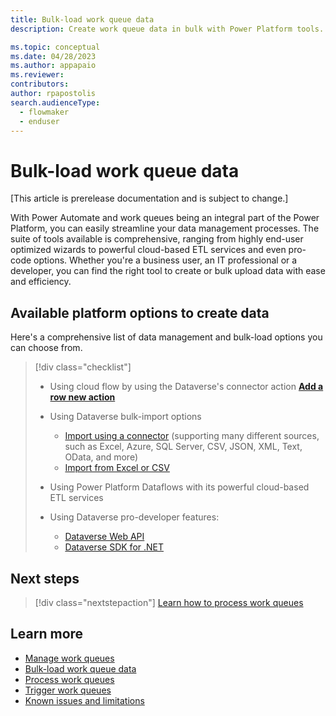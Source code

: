 ```yaml
---
title: Bulk-load work queue data
description: Create work queue data in bulk with Power Platform tools.

ms.topic: conceptual
ms.date: 04/28/2023
ms.author: appapaio
ms.reviewer: 
contributors:
author: rpapostolis
search.audienceType: 
  - flowmaker
  - enduser
---
```

# Bulk-load work queue data

[This article is prerelease documentation and is subject to change.]

With Power Automate and work queues being an integral part of the Power Platform, you can easily streamline your data management processes. The suite of tools available is comprehensive, ranging from highly end-user optimized wizards to powerful cloud-based ETL services and even pro-code options. Whether you're a business user, an IT professional or a developer, you can find the right tool to create or bulk upload data with ease and efficiency.

## Available platform options to create data

Here's a comprehensive list of data management and bulk-load options you can choose from.

> [!div class="checklist"]
>
> * Using cloud flow by using the Dataverse's connector action [**Add a row new action**](/dataverse/create.md)
> * Using Dataverse bulk-import options
>
>   * [Import using a connector](/power-apps/maker/data-platform/data-platform-import-export#import-using-a-connector) (supporting many different sources, such as Excel, Azure, SQL Server, CSV, JSON, XML, Text, OData, and more)
>   * [Import from Excel or CSV](/power-apps/maker/data-platform/data-platform-import-export#import-from-an-excel-or-csv-file)
> * Using Power Platform Dataflows with its powerful cloud-based ETL services
> * Using Dataverse pro-developer features:
>
>   * [Dataverse Web API](/power-apps/developer/data-platform/webapi/overview)
>   * [Dataverse SDK for .NET](/power-apps/developer/data-platform/developer-tools#dataverse-sdk-for-net)

## Next steps

> [!div class="nextstepaction"]
> [Learn how to process work queues](work-queues-process.md)

## Learn more

* [Manage work queues](work-queues-manage.md)
* [Bulk-load work queue data](work-queues-create-bulk.md)
* [Process work queues](work-queues-process.md)
* [Trigger work queues](work-queues-trigger.md)
* [Known issues and limitations](work-queues-known-limitations.md)
